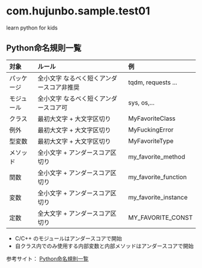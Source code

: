 # com.hujunbo.sample.test01
learn python for kids

## Python命名規則一覧
|対象|ルール|例|
|:---|:---|:---|
|パッケージ|全小文字 なるべく短くアンダースコア非推奨|tqdm, requests ...|
|モジュール|全小文字 なるべく短くアンダースコア可|sys, os,...|
|クラス|最初大文字 + 大文字区切り|MyFavoriteClass|
|例外|最初大文字 + 大文字区切り|MyFuckingError|
|型変数|最初大文字 + 大文字区切り|MyFavoriteType|
|メソッド|全小文字 + アンダースコア区切り|my_favorite_method|
|関数|全小文字 + アンダースコア区切り|my_favorite_function|
|変数|全小文字 + アンダースコア区切り|my_favorite_instance|
|定数|全大文字 + アンダースコア区切り|MY_FAVORITE_CONST|

- C/C++ のモジュールはアンダースコアで開始
- 自クラス内でのみ使用する内部変数と内部メソッドはアンダースコアで開始


参考サイト：
[Python命名規則一覧](https://qiita.com/naomi7325/items/4eb1d2a40277361e898b)


